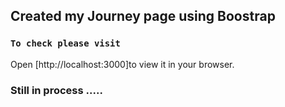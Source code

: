 
## Created my Journey page using Boostrap

### `To check please visit`

Open [http://localhost:3000]to view it in your browser.

### Still in process .....

